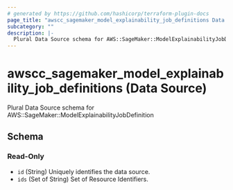 ```yaml
---
# generated by https://github.com/hashicorp/terraform-plugin-docs
page_title: "awscc_sagemaker_model_explainability_job_definitions Data Source - terraform-provider-awscc"
subcategory: ""
description: |-
  Plural Data Source schema for AWS::SageMaker::ModelExplainabilityJobDefinition
---
```


# awscc_sagemaker_model_explainability_job_definitions (Data Source)

Plural Data Source schema for AWS::SageMaker::ModelExplainabilityJobDefinition



<!-- schema generated by tfplugindocs -->
## Schema

### Read-Only

- `id` (String) Uniquely identifies the data source.
- `ids` (Set of String) Set of Resource Identifiers.
